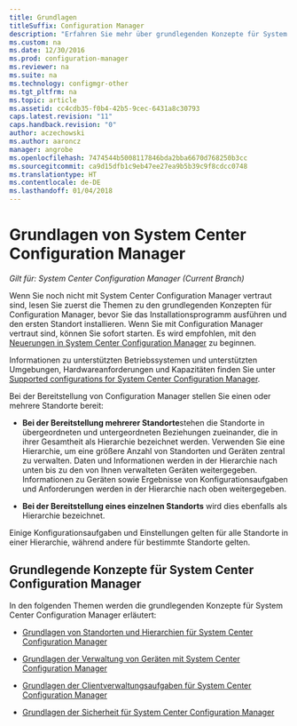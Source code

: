 ```yaml
---
title: Grundlagen
titleSuffix: Configuration Manager
description: "Erfahren Sie mehr über grundlegenden Konzepte für System Center Configuration Manager."
ms.custom: na
ms.date: 12/30/2016
ms.prod: configuration-manager
ms.reviewer: na
ms.suite: na
ms.technology: configmgr-other
ms.tgt_pltfrm: na
ms.topic: article
ms.assetid: cc4cdb35-f0b4-42b5-9cec-6431a8c30793
caps.latest.revision: "11"
caps.handback.revision: "0"
author: aczechowski
ms.author: aaroncz
manager: angrobe
ms.openlocfilehash: 7474544b5008117846bda2bba6670d768250b3cc
ms.sourcegitcommit: ca9d15dfb1c9eb47ee27ea9b5b39c9f8cdcc0748
ms.translationtype: HT
ms.contentlocale: de-DE
ms.lasthandoff: 01/04/2018
---
```

# <a name="fundamentals-of-system-center-configuration-manager"></a>Grundlagen von System Center Configuration Manager

*Gilt für: System Center Configuration Manager (Current Branch)*

Wenn Sie noch nicht mit System Center Configuration Manager vertraut sind, lesen Sie zuerst die Themen zu den grundlegenden Konzepten für Configuration Manager, bevor Sie das Installationsprogramm ausführen und den ersten Standort installieren. Wenn Sie mit Configuration Manager vertraut sind, können Sie sofort starten. Es wird empfohlen, mit den [Neuerungen in System Center Configuration Manager](/sccm/core/plan-design/changes/what-has-changed-from-configuration-manager-2012) zu beginnen.  

 Informationen zu unterstützten Betriebssystemen und unterstützten Umgebungen, Hardwareanforderungen und Kapazitäten finden Sie unter [Supported configurations for System Center Configuration Manager](../../core/plan-design/configs/supported-configurations.md).  

 Bei der Bereitstellung von Configuration Manager stellen Sie einen oder mehrere Standorte bereit:  

-   **Bei der Bereitstellung mehrerer Standorte**stehen die Standorte in übergeordneten und untergeordneten Beziehungen zueinander, die in ihrer Gesamtheit als Hierarchie bezeichnet werden. Verwenden Sie eine Hierarchie, um eine größere Anzahl von Standorten und Geräten zentral zu verwalten.  Daten und Informationen werden in der Hierarchie nach unten bis zu den von Ihnen verwalteten Geräten weitergegeben. Informationen zu Geräten sowie Ergebnisse von Konfigurationsaufgaben und Anforderungen werden in der Hierarchie nach oben weitergegeben.  

-   **Bei der Bereitstellung eines einzelnen Standorts** wird dies ebenfalls als Hierarchie bezeichnet.  

 Einige Konfigurationsaufgaben und Einstellungen gelten für alle Standorte in einer Hierarchie, während andere für bestimmte Standorte gelten.  

## <a name="fundamental-concepts-for-system-center-configuration-manager"></a>Grundlegende Konzepte für System Center Configuration Manager
In den folgenden Themen werden die grundlegenden Konzepte für System Center Configuration Manager erläutert:  

-   [Grundlagen von Standorten und Hierarchien für System Center Configuration Manager](../../core/understand/fundamentals-of-sites-and-hierarchies.md)  

-   [Grundlagen der Verwaltung von Geräten mit System Center Configuration Manager](../../core/understand/fundamentals-of-managing-devices.md)  

-   [Grundlagen der Clientverwaltungsaufgaben für System Center Configuration Manager](../../core/understand/fundamentals-of-client-management-tasks.md)  

-   [Grundlagen der Sicherheit für System Center Configuration Manager](../../core/understand/fundamentals-of-security.md)  

